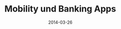---
abstract: ''
authors:
- Gerald Madlmayr
- Thomas Grechenig
date: '2014-03-26'
featured: false
links:
- name: Publik
  url: https://publik.tuwien.ac.at/showentry.php?ID=236000&lang=1
publication_types:
- '0'
publishDate: '2014-03-26'
title: Mobility und Banking Apps
url_pdf: ''
---